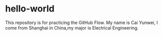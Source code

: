 # hello-world
This repository is for practicing the GitHub Flow.
My name is Cai Yunwei, I come from Shanghai in China,my major is Electrical Engineering.
